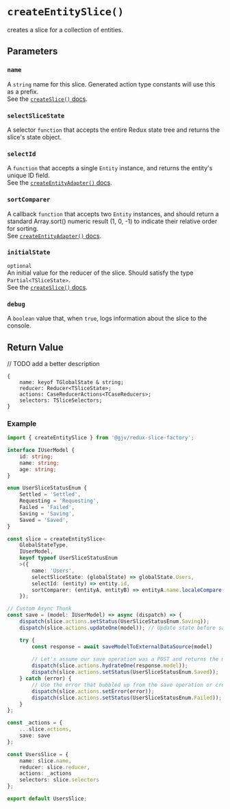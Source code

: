 # `createEntitySlice()`
creates a slice for a collection of entities.

## Parameters

### `name`
A `string` name for this slice. Generated action type constants will use this as a prefix. <br>
See the [`createSlice()` docs](https://redux-toolkit.js.org/api/createSlice#name).

### `selectSliceState`
A selector `function` that accepts the entire Redux state tree and returns the slice's state object.

### `selectId`
A `function` that accepts a single `Entity` instance, and returns the entity's unique ID field. <br>
See the [`createEntityAdapter()` docs](https://redux-toolkit.js.org/api/createEntityAdapter#selectid).

### `sortComparer`
A callback `function` that accepts two `Entity` instances, and should return a standard Array.sort() numeric result (1, 0, -1) to indicate their relative order for sorting. <br>
See [`createEntityAdapter()` docs](https://redux-toolkit.js.org/api/createEntityAdapter#sortcomparer).

### `initialState`
`optional` <br>
An initial value for the reducer of the slice. Should satisfy the type `Partial<TSliceState>`. <br>
See the [`createSlice()` docs](https://redux-toolkit.js.org/api/createSlice#initialstate).

### `debug`
A `boolean` value that, when `true`, logs information about the slice to the console.

## Return Value
// TODO add a better description

```
{
    name: keyof TGlobalState & string;
    reducer: Reducer<TSliceState>;
    actions: CaseReducerActions<TCaseReducers>;
    selectors: TSliceSelectors;
}
```

### Example

```typescript
import { createEntitySlice } from '@gjv/redux-slice-factory';

interface IUserModel {
    id: string;
    name: string;
    age: string;
}

enum UserSliceStatusEnum {
    Settled = 'Settled',
    Requesting = 'Requesting',
    Failed = 'Failed',
    Saving = 'Saving',
    Saved = 'Saved',
}

const slice = createEntitySlice<
    GlobalStateType,
    IUserModel,
    keyof typeof UserSliceStatusEnum
    >({
        name: 'Users',
        selectSliceState: (globalState) => globalState.Users,
        selectId: (entity) => entity.id,
        sortComparer: (entityA, entityB) => entityA.name.localeCompare(entityB.name)
    });

// Custom Async Thunk
const save = (model: IUserModel) => async (dispatch) => {
    dispatch(slice.actions.setStatus(UserSliceStatusEnum.Saving));
    dispatch(slice.actions.updateOne(model)); // Update state before save request if necessary

    try {
        const response = await saveModelToExternalDataSource(model)
        
        // Let's assume our save operation was a POST and returns the model we just saved
        dispatch(slice.actions.hydrateOne(response.model));
        dispatch(slice.actions.setStatus(UserSliceStatusEnum.Saved));
    } catch (error) {
        // Use the error that bubbled up from the save operation or create your own Error object
        dispatch(slice.actions.setError(error));
        dispatch(slice.actions.setStatus(UserSliceStatusEnum.Failed));
    }
};

const _actions = {
    ...slice.actions,
    save: save
};

const UsersSlice = {
    name: slice.name,
    reducer: slice.reducer,
    actions: _actions
    selectors: slice.selectors
};

export default UsersSlice;
```
